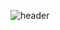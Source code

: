![header](https://capsule-render.vercel.app/api?type=venom&color=0:4e1c73,100:000000&height=300&section=header&text=Hello%20World,&fontSize=100&fontColor=a04bde&fontAlign=50&fontAlignY=45&desc=I'm%20Eva%20Lieve&descSize=40&descAlign=42&descAlignY=65&animation=fadeIn)

